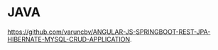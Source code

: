 # JAVA

https://github.com/varuncbv/ANGULAR-JS-SPRINGBOOT-REST-JPA-HIBERNATE-MYSQL-CRUD-APPLICATION.
